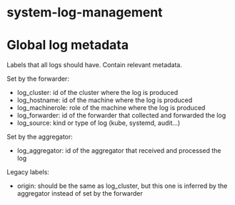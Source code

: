 # system-log-management

# Global log metadata
Labels that all logs should have. Contain relevant metadata.

Set by the forwarder:
* log_cluster: id of the cluster where the log is produced
* log_hostname: id of the machine where the log is produced
* log_machinerole: role of the machine where the log is produced
* log_forwarder: id of the forwarder that collected and forwarded the log
* log_source: kind or type of log (kube, systemd, audit...)

Set by the aggregator:
* log_aggregator: id of the aggregator that received and processed the log

Legacy labels:
* origin: should be the same as log_cluster, but this one is inferred by the aggregator instead of set by the forwarder
